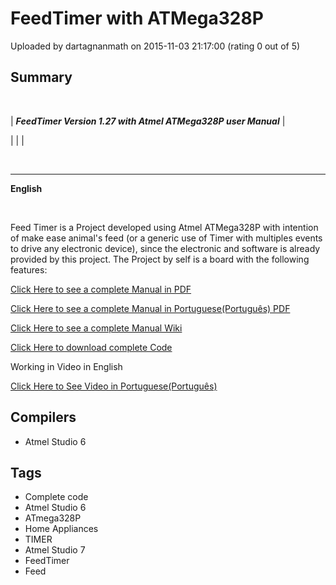 # FeedTimer with ATMega328P

Uploaded by dartagnanmath on 2015-11-03 21:17:00 (rating 0 out of 5)

## Summary

 




| ***FeedTimer Version 1.27 with Atmel ATMega328P user Manual*** |




|  |  |


 




---


**English**


 


Feed Timer is a Project developed using Atmel ATMega328P with intention of make ease animal's feed (or a generic use of Timer with multiples events to drive any electronic device), since the electronic and software is already provided by this project. The Project by self is a board with the following features:


[Click Here to see a complete Manual in PDF](https://spaces.atmel.com/gf/download/docmanfileversion/6044/11237/FeedTimer_presentation_and_manual.pdf)


[Click Here to see a complete Manual in Portuguese(Português) PDF](https://spaces.atmel.com/gf/download/docmanfileversion/6043/11236/FeedTimer_apresenta%C3%A7%C3%A3o_e_manual.pdf)


[Click Here to see a complete Manual Wiki](https://spaces.atmel.com/gf/project/jdaofeedtimer/wiki/)


[Click Here to download complete Code](https://spaces.atmel.com/gf/download/wikifiles/1592/11238/______Feed_Timer.rar)


Working in Video in English


[Click Here to See Video in Portuguese(Português)](https://www.youtube.com/watch?v=h0GLXO-2Wwo)

## Compilers

- Atmel Studio 6

## Tags

- Complete code
- Atmel Studio 6
- ATmega328P
- Home Appliances
- TIMER
- Atmel Studio 7
- FeedTimer
- Feed
